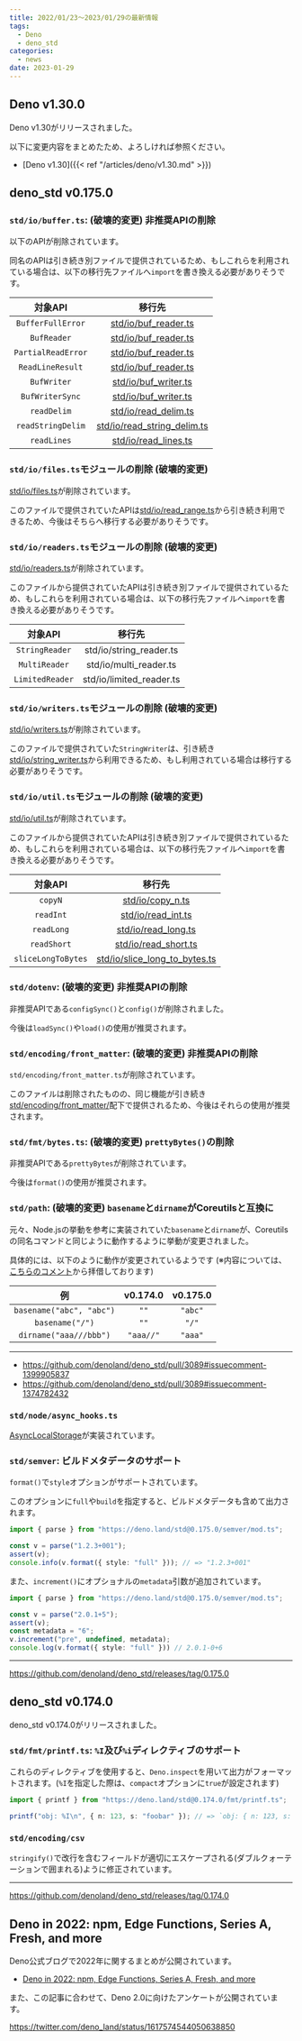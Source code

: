 ```yaml
---
title: 2022/01/23〜2023/01/29の最新情報
tags:
  - Deno
  - deno_std
categories:
  - news
date: 2023-01-29
---
```


## Deno v1.30.0

Deno v1.30がリリースされました。

以下に変更内容をまとめたため、よろしければ参照ください。

- [Deno v1.30]({{< ref "/articles/deno/v1.30.md" >}})

## deno_std v0.175.0

### `std/io/buffer.ts`: (**破壊的変更**) 非推奨APIの削除

以下のAPIが削除されています。

同名のAPIは引き続き別ファイルで提供されているため、もしこれらを利用されている場合は、以下の移行先ファイルへ`import`を書き換える必要がありそうです。

|対象API|移行先|
|:---:|:---:|
|`BufferFullError`|[std/io/buf_reader.ts](https://deno.land/std@0.175.0/io/buf_reader.ts)|
|`BufReader`|[std/io/buf_reader.ts](https://deno.land/std@0.175.0/io/buf_reader.ts)|
|`PartialReadError`|[std/io/buf_reader.ts](https://deno.land/std@0.175.0/io/buf_reader.ts)|
|`ReadLineResult`|[std/io/buf_reader.ts](https://deno.land/std@0.175.0/io/buf_reader.ts)|
|`BufWriter`|[std/io/buf_writer.ts](https://deno.land/std@0.175.0/io/buf_writer.ts)|
|`BufWriterSync`|[std/io/buf_writer.ts](https://deno.land/std@0.175.0/io/buf_writer.ts)|
|`readDelim`|[std/io/read_delim.ts](https://deno.land/std@0.175.0/io/read_delim.ts)|
|`readStringDelim`|[std/io/read_string_delim.ts](https://deno.land/std@0.175.0/io/read_string_delim.ts)|
|`readLines`|[std/io/read_lines.ts](https://deno.land/std@0.175.0/io/read_lines.ts)|

### `std/io/files.ts`モジュールの削除 (**破壊的変更**)

[std/io/files.ts](https://deno.land/std@0.174.0/io/files.ts)が削除されています。

このファイルで提供されていたAPIは[std/io/read_range.ts](https://deno.land/std@0.175.0/io/read_range.ts)から引き続き利用できるため、今後はそちらへ移行する必要がありそうです。


### `std/io/readers.ts`モジュールの削除 (**破壊的変更**)

[std/io/readers.ts](https://deno.land/std@0.174.0/io/readers.ts)が削除されています。

このファイルから提供されていたAPIは引き続き別ファイルで提供されているため、もしこれらを利用されている場合は、以下の移行先ファイルへ`import`を書き換える必要がありそうです。

|対象API|移行先|
|:---:|:---:|
|`StringReader`|std/io/string_reader.ts|
|`MultiReader`|std/io/multi_reader.ts|
|`LimitedReader`|std/io/limited_reader.ts|


### `std/io/writers.ts`モジュールの削除 (**破壊的変更**)

[std/io/writers.ts](https://deno.land/std@0.174.0/io/writers.ts)が削除されています。

このファイルで提供されていた`StringWriter`は、引き続き[std/io/string_writer.ts](https://deno.land/std@0.175.0/io/string_writer.ts)から利用できるため、もし利用されている場合は移行する必要がありそうです。

### `std/io/util.ts`モジュールの削除 (**破壊的変更**)

[std/io/util.ts](https://deno.land/std@0.174.0/io/util.ts)が削除されています。

このファイルから提供されていたAPIは引き続き別ファイルで提供されているため、もしこれらを利用されている場合は、以下の移行先ファイルへ`import`を書き換える必要がありそうです。

|対象API|移行先|
|:---:|:---:|
|`copyN`|[std/io/copy_n.ts](https://deno.land/std@0.175.0/io/copy_n.ts)|
|`readInt`|[std/io/read_int.ts](https://deno.land/std@0.175.0/io/read_int.ts)|
|`readLong`|[std/io/read_long.ts](https://deno.land/std@0.175.0/io/read_long.ts)|
|`readShort`|[std/io/read_short.ts](https://deno.land/std@0.175.0/io/read_short.ts)|
|`sliceLongToBytes`|[std/io/slice_long_to_bytes.ts](https://deno.land/std@0.175.0/io/slice_long_to_bytes.ts)|

### `std/dotenv`: (**破壊的変更**) 非推奨APIの削除

非推奨APIである`configSync()`と`config()`が削除されました。

今後は`loadSync()`や`load()`の使用が推奨されます。

### `std/encoding/front_matter`: (**破壊的変更**) 非推奨APIの削除

`std/encoding/front_matter.ts`が削除されています。

このファイルは削除されたものの、同じ機能が引き続き[std/encoding/front_matter/](https://deno.land/std@0.175.0/encoding/front_matter/mod.ts)配下で提供されるため、今後はそれらの使用が推奨されます。

### `std/fmt/bytes.ts`: (**破壊的変更**) `prettyBytes()`の削除

非推奨APIである`prettyBytes`が削除されています。

今後は`format()`の使用が推奨されます。


### `std/path`: (**破壊的変更**) `basename`と`dirname`がCoreutilsと互換に

元々、Node.jsの挙動を参考に実装されていた`basename`と`dirname`が、Coreutilsの同名コマンドと同じように動作するように挙動が変更されました。

具体的には、以下のように動作が変更されているようです (※内容については、[こちらのコメント](https://github.com/denoland/deno_std/pull/3089#issuecomment-1399905837)から拝借しております)

|例|v0.174.0|v0.175.0|
|:---:|:---:|:---:|
|`basename("abc", "abc")`|`""`|`"abc"`|
|`basename("/")`|`""`|`"/"`|
|`dirname("aaa///bbb")`|`"aaa//"`|`"aaa"`|

---

- https://github.com/denoland/deno_std/pull/3089#issuecomment-1399905837
- https://github.com/denoland/deno_std/pull/3089#issuecomment-1374782432

### `std/node/async_hooks.ts`

[AsyncLocalStorage](https://nodejs.org/docs/latest-v18.x/api/async_context.html#class-asynclocalstorage)が実装されています。

### `std/semver`: ビルドメタデータのサポート

`format()`で`style`オプションがサポートされています。

このオプションに`full`や`build`を指定すると、ビルドメタデータも含めて出力されます。
            
```typescript
import { parse } from "https://deno.land/std@0.175.0/semver/mod.ts";

const v = parse("1.2.3+001");
assert(v);
console.info(v.format({ style: "full" })); // => "1.2.3+001"
```
            
また、`increment()`にオプショナルの`metadata`引数が追加されています。
        
```typescript
import { parse } from "https://deno.land/std@0.175.0/semver/mod.ts";

const v = parse("2.0.1+5");
assert(v);
const metadata = "6";
v.increment("pre", undefined, metadata);
console.log(v.format({ style: "full" })) // 2.0.1-0+6
```

---

https://github.com/denoland/deno_std/releases/tag/0.175.0

## deno_std v0.174.0

deno_std v0.174.0がリリースされました。

### `std/fmt/printf.ts`: `%I`及び`%i`ディレクティブのサポート

これらのディレクティブを使用すると、`Deno.inspect`を用いて出力がフォーマットされます。(`%I`を指定した際は、`compact`オプションに`true`が設定されます)
    
```typescript
import { printf } from "https://deno.land/std@0.174.0/fmt/printf.ts";

printf("obj: %I\n", { n: 123, s: "foobar" }); // => `obj: { n: 123, s: "foobar" }`
```
    
### `std/encoding/csv`

`stringify()`で改行を含むフィールドが適切にエスケープされる(ダブルクォーテーションで囲まれる)ように修正されています。

---

https://github.com/denoland/deno_std/releases/tag/0.174.0

## Deno in 2022: npm, Edge Functions, Series A, Fresh, and more

Deno公式ブログで2022年に関するまとめが公開されています。

* [Deno in 2022: npm, Edge Functions, Series A, Fresh, and more](https://deno.com/blog/deno-in-2022)

また、この記事に合わせて、Deno 2.0に向けたアンケートが公開されています。

https://twitter.com/deno_land/status/1617574544050638850
